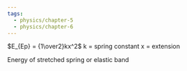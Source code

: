 ```yaml
---
tags:
  - physics/chapter-5
  - physics/chapter-6
---
```

$E_{Ep} = {1\over2}kx^2$
k = spring constant
x = extension

Energy of stretched spring or elastic band